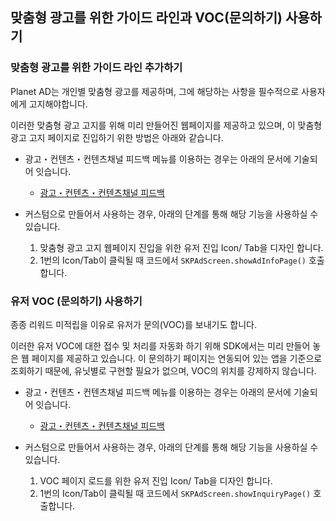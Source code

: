 ## 맞춤형 광고를 위한 가이드 라인과 VOC(문의하기) 사용하기

### 맞춤형 광고를 위한 가이드 라인 추가하기
Planet AD는 개인별 맞춤형 광고를 제공하며, 그에 해당하는 사항을 필수적으로 사용자에게 고지해야합니다.

이러한 맞춤형 광고 고지를 위해 미리 만들어진 웹페이지를 제공하고 있으며, 이 맞춤형 광고 고지 페이지로 진입하기 위한 방법은 아래와 같습니다.

- 광고・컨텐츠・컨텐츠채널 피드백 메뉴를 이용하는 경우는 아래의 문서에 기술되어 잇습니다.
    - [광고・컨텐츠・컨텐츠채널 피드백](./3_advanced.md)

- 커스텀으로 만들어서 사용하는 경우, 아래의 단계를 통해 해당 기능을 사용하실 수 있습니다.
   1. 맞춤형 광고 고지 웹페이지 진입을 위한 유저 진입 Icon/ Tab을 디자인 합니다.
   2. 1번의 Icon/Tab이 클릭될 때 코드에서 `SKPAdScreen.showAdInfoPage()` 호출합니다.



### 유저 VOC (문의하기) 사용하기
종종 리워드 미적립을 이유로 유저가 문의(VOC)를 보내기도 합니다.

이러한 유저 VOC에 대한 접수 및 처리를 자동화 하기 위해 SDK에서는 미리 만들어 놓은 웹 페이지를 제공하고 있습니다. 이 문의하기 페이지는 연동되어 있는 앱을 기준으로 조회하기 때문에, 유닛별로 구현할 필요가 없으며, VOC의 위치를 강제하지 않습니다.

- 광고・컨텐츠・컨텐츠채널 피드백 메뉴를 이용하는 경우는 아래의 문서에 기술되어 잇습니다.
    - [광고・컨텐츠・컨텐츠채널 피드백](./3_advanced.md)


- 커스텀으로 만들어서 사용하는 경우, 아래의 단계를 통해 해당 기능을 사용하실 수 있습니다.
   1. VOC 페이지 로드를 위한 유저 진입 Icon/ Tab을 디자인 합니다.
   2. 1번의 Icon/Tab이 클릭될 때 코드에서 `SKPAdScreen.showInquiryPage()` 호출합니다.
